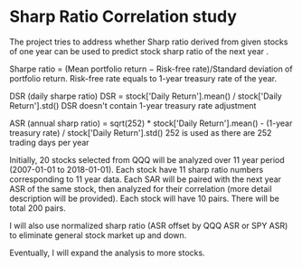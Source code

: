 # Sharp Ratio Correlation study

The project tries to address whether Sharp ratio derived from given stocks of one year can be used to predict stock 
sharp ratio of the next year .  

Sharpe ratio = (Mean portfolio return − Risk-free rate)/Standard deviation of portfolio return. 
Risk-free rate equals to 1-year treasury rate of the year.

DSR (daily sharpe ratio)
DSR =  stock['Daily Return'].mean() / stock['Daily Return'].std()
DSR doesn't contain 1-year treasury rate adjustment

ASR (annual sharp ratio) =  sqrt(252) * stock['Daily Return'].mean() - (1-year treasury rate) / stock['Daily Return'].std()
252 is used as there are 252 trading days per year
 
Initially, 20 stocks selected from QQQ will be analyzed over 11 year period (2007-01-01 to 2018-01-01).   Each stock have 
11 sharp ratio numbers corresponding to 11 year data.  Each SAR will be paired with the next year ASR of the same stock, then 
analyzed for their correlation (more detail description will be provided).  Each stock will have 10 pairs. There will be 
total 200 pairs. 

I will also use normalized sharp ratio (ASR offset by QQQ ASR or SPY ASR) to eliminate general stock market up and down.

Eventually, I will expand the analysis to more stocks.   

